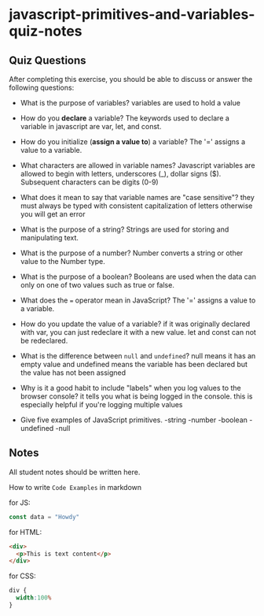 # javascript-primitives-and-variables-quiz-notes

## Quiz Questions

After completing this exercise, you should be able to discuss or answer the following questions:

- What is the purpose of variables?
variables are used to hold a value

- How do you **declare** a variable?
The keywords used to declare a variable in javascript are var, let, and const.

- How do you initialize (**assign a value to**) a variable?
The '=' assigns a value to a variable.

- What characters are allowed in variable names?
Javascript variables are allowed to begin with letters, underscores (_), dollar signs ($). Subsequent characters can be digits (0-9)

- What does it mean to say that variable names are "case sensitive"?
they must always be typed with consistent capitalization of letters otherwise you will get an error

- What is the purpose of a string?
Strings are used for storing and manipulating text.

- What is the purpose of a number?
Number converts a string or other value to the Number type.

- What is the purpose of a boolean?
Booleans are used when the data can only on one of two values such as true or false.

- What does the `=` operator mean in JavaScript?
The '=' assigns a value to a variable.

- How do you update the value of a variable?
if it was originally declared with var, you can just redeclare it with a new value. let and const can not be redeclared.

- What is the difference between `null` and `undefined`?
null means it has an empty value and undefined means the variable has been declared but the value has not been assigned

- Why is it a good habit to include "labels" when you log values to the browser console?
it tells you what is being logged in the console. this is especially helpful if you're logging multiple values

- Give five examples of JavaScript primitives.
-string
-number
-boolean
-undefined
-null

## Notes

All student notes should be written here.


How to write `Code Examples` in markdown

for JS:
```javascript
const data = "Howdy"
```

for HTML:
```html
<div>
  <p>This is text content</p>
</div>
```

for CSS:
```css
div {
  width:100%
}
```
